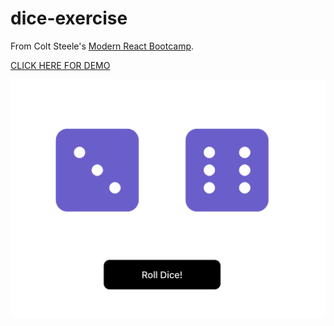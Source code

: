 # dice-exercise
From Colt Steele's [Modern React Bootcamp](https://www.udemy.com/modern-react-bootcamp/).

[CLICK HERE FOR DEMO](https://julienorcross.github.io/dice-exercise)

![alt text](https://github.com/julienorcross/dice-exercise/blob/master/dice-exercise.png)
